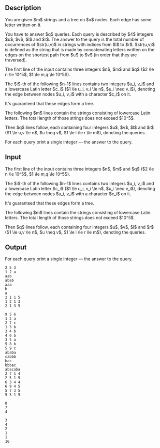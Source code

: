 ## Description

<div><p>You are given $m$ strings and a tree on $n$ nodes. Each edge has some letter written on it.</p><p>You have to answer $q$ queries. Each query is described by $4$ integers $u$, $v$, $l$ and $r$. The answer to the query is the total number of occurrences of $str(u,v)$ in strings with indices from $l$ to $r$. $str(u,v)$ is defined as the string that is made by concatenating letters written on the edges on the shortest path from $u$ to $v$ (in order that they are traversed).</p></div><div class="input-specification"><p>The first line of the input contains three integers $n$, $m$ and $q$ ($2 \le n \le 10^5$, $1 \le m,q \le 10^5$).</p><p>The $i$-th of the following $n-1$ lines contains two integers $u_i, v_i$ and a lowercase Latin letter $c_i$ ($1 \le u_i, v_i \le n$, $u_i \neq v_i$), denoting the edge between nodes $u_i, v_i$ with a character $c_i$ on it. </p><p>It's guaranteed that these edges form a tree.</p><p>The following $m$ lines contain the strings consisting of lowercase Latin letters. The total length of those strings does not exceed $10^5$.</p><p>Then $q$ lines follow, each containing four integers $u$, $v$, $l$ and $r$ ($1 \le u,v \le n$, $u \neq v$, $1 \le l \le r \le m$), denoting the queries. </p></div><div class="output-specification"><p>For each query print a single integer — the answer to the query.</p></div>

## Input

<p>The first line of the input contains three integers $n$, $m$ and $q$ ($2 \le n \le 10^5$, $1 \le m,q \le 10^5$).</p><p>The $i$-th of the following $n-1$ lines contains two integers $u_i, v_i$ and a lowercase Latin letter $c_i$ ($1 \le u_i, v_i \le n$, $u_i \neq v_i$), denoting the edge between nodes $u_i, v_i$ with a character $c_i$ on it. </p><p>It's guaranteed that these edges form a tree.</p><p>The following $m$ lines contain the strings consisting of lowercase Latin letters. The total length of those strings does not exceed $10^5$.</p><p>Then $q$ lines follow, each containing four integers $u$, $v$, $l$ and $r$ ($1 \le u,v \le n$, $u \neq v$, $1 \le l \le r \le m$), denoting the queries. </p>

## Output

<p>For each query print a single integer — the answer to the query.</p>





```input1
2 5 3
1 2 a
aab
abab
aaa
b
a
2 1 1 5
1 2 1 3
2 1 3 5
```




```input2
9 5 6
1 2 a
2 7 c
1 3 b
3 4 b
4 6 b
3 5 a
5 8 b
5 9 c
ababa
cabbb
bac
bbbac
abacaba
2 7 1 4
2 5 1 5
6 3 4 4
6 9 4 5
5 7 3 5
5 3 1 5
```




```output1
8
7
4
```




```output2
3
4
2
1
1
10
```


